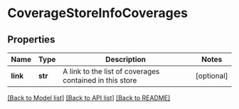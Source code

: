 # CoverageStoreInfoCoverages

## Properties
Name | Type | Description | Notes
------------ | ------------- | ------------- | -------------
**link** | **str** | A link to the list of coverages contained in this store | [optional] 

[[Back to Model list]](../README.md#documentation-for-models) [[Back to API list]](../README.md#documentation-for-api-endpoints) [[Back to README]](../README.md)


